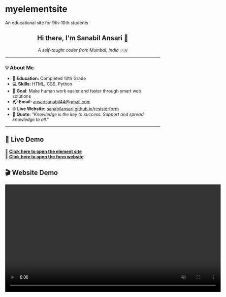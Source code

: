 # myelementsite
An educational site for 9th–10th students
<h2 align="center">Hi there, I'm Sanabil Ansari 👋</h2>

<p align="center"><em>A self-taught coder from Mumbai, India 🇮🇳</em></p>

---

### 💡 About Me

- 🏫 **Education:** Completed 10th Grade  
- 💻 **Skills:** HTML, CSS, Python  
- 🎯 **Goal:** Make human work easier and faster through smart web solutions  
- 📬 **Email:** [ansarisanabil44@gmail.com](mailto:ansarisanabil44@gmail.com)  
- 🌐 **Live Website:** [sanabilansari.github.io/resisterform](https://sanabilansari.github.io/resisterform)  
- 💬 **Quote:** _"Knowledge is the key to success. Support and spread knowledge to all."_

---
## 🔗 Live Demo

🚀 **[Click here to open the element site](https://sanabilansari.github.io/myelementsite/)**  
📝 **[Click here to open the form website](https://sanabilansari.github.io/resisterform/)**

## 🎬 Website Demo

<video src="readgi.gif" autoplay loop muted playsinline width="700"></video>
